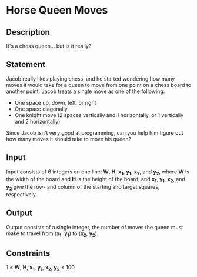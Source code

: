 # Horse Queen Moves
## Description
It's a chess queen... but is it really?

## Statement
Jacob really likes playing chess, and he started wondering how many moves it would take for a queen to move from one point
on a chess board to another point. Jacob treats a single move as one of the following:

* One space up, down, left, or right
* One space diagonally
* One knight move (2 spaces vertically and 1 horizontally, or 1 vertically and 2 horizontally)

Since Jacob isn't very good at programming, can you help him figure out how many moves it should take to move his queen?

## Input
Input consists of 6 integers on one line: **W**, **H**, **x<sub>1</sub>**, **y<sub>1</sub>**, **x<sub>2</sub>**, and **y<sub>2</sub>**, where **W** is the width of the board and **H** is the height of the board, and **x<sub>1</sub>**, **y<sub>1</sub>**, **x<sub>2</sub>**, and **y<sub>2</sub>** give the row- and column of the starting and target squares, respectively.

## Output
Output consists of a single integer, the number of moves the queen must make to travel from (**x<sub>1</sub>**, **y<sub>1</sub>**) to (**x<sub>2</sub>**, **y<sub>2</sub>**).

## Constraints
1 &le; **W**, **H**, **x<sub>1</sub>**, **y<sub>1</sub>**, **x<sub>2</sub>**, **y<sub>2</sub>** &le; 100